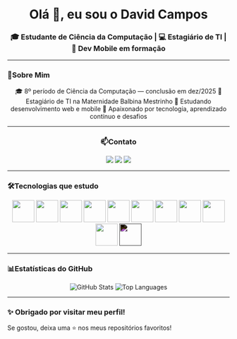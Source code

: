 <h1 align="center">Olá 👋, eu sou o David Campos</h1>
<h3 align="center">🎓 Estudante de Ciência da Computação | 💻 Estagiário de TI | 📱 Dev Mobile em formação</h3>

---

### <p aling="center">📌Sobre Mim</p>

<p align="center">
  🎓 8º período de Ciência da Computação — conclusão em dez/2025  
  💼 Estagiário de TI na Maternidade Balbina Mestrinho  
  🧠 Estudando desenvolvimento web e mobile  
  🚀 Apaixonado por tecnologia, aprendizado contínuo e desafios  
</p>


---

###  <p align="center">📫Contato</p>

<p align="center">
  <a href="mailto:davi.alencar144@gmail.com"><img src="https://img.shields.io/badge/Gmail-davi.alencar144@gmail.com-red?style=for-the-badge&logo=gmail"></a>
  <a href="https://linkedin.com/in/david-campos-83632a23b"><img src="https://img.shields.io/badge/LinkedIn-David%20Campos-blue?style=for-the-badge&logo=linkedin"></a>
  <a href="https://github.com/davidCamposDev"><img src="https://img.shields.io/badge/GitHub-davidCamposDev-black?style=for-the-badge&logo=github"></a>
</p>

---

###  <p aling="center">🛠️Tecnologias que estudo</p>

<div align="center">
  <img src="https://cdn.jsdelivr.net/gh/devicons/devicon/icons/php/php-original.svg" width="50" />
  <img src="https://cdn.jsdelivr.net/gh/devicons/devicon/icons/python/python-original.svg" width="50" />
  <img src="https://cdn.jsdelivr.net/gh/devicons/devicon/icons/javascript/javascript-original.svg" width="50" />
  <img src="https://cdn.jsdelivr.net/gh/devicons/devicon/icons/nodejs/nodejs-original.svg" width="50" />
  <img src="https://cdn.jsdelivr.net/gh/devicons/devicon/icons/html5/html5-original.svg" width="50" />
  <img src="https://cdn.jsdelivr.net/gh/devicons/devicon/icons/css3/css3-original.svg" width="50" />
  <img src="https://img.icons8.com/?size=100&id=4PiNHtUJVbLs&format=png&color=000000" width="50" />
  <img src="https://cdn.jsdelivr.net/gh/devicons/devicon/icons/bootstrap/bootstrap-original.svg" width="50" />
  <img src="https://cdn.jsdelivr.net/gh/devicons/devicon/icons/postgresql/postgresql-original.svg" width="50" />
  <img src="https://cdn.jsdelivr.net/gh/devicons/devicon/icons/git/git-original.svg" width="50" />
  <img src="https://cdn.jsdelivr.net/gh/devicons/devicon/icons/github/github-original.svg" style="filter: invert(1);" width="50" />

</div>

---

###  <p aling="center">📊Estatísticas do GitHub</p>

<p align="center">
  <img src="https://github-readme-stats.vercel.app/api?username=davidCamposDev&show_icons=true&theme=radical" alt="GitHub Stats" />
  <img src="https://github-readme-stats.vercel.app/api/top-langs/?username=davidCamposDev&layout=compact&theme=radical" alt="Top Languages" />
</p>

---

### ✨ Obrigado por visitar meu perfil!

Se gostou, deixa uma ⭐️ nos meus repositórios favoritos!
